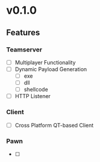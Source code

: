 # v0.1.0

## Features

### Teamserver

- [ ] Multiplayer Functionality
- [ ] Dynamic Payload Generation
  - [ ] exe
  - [ ] dll
  - [ ] shellcode
- [ ] HTTP Listener

### Client

- [ ] Cross Platform QT-based Client

### Pawn

- [ ] 